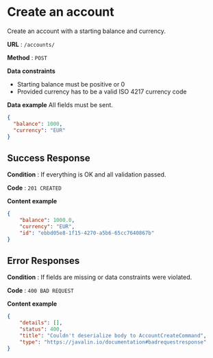 # Create an account

Create an account with a starting balance and currency.

**URL** : `/accounts/`

**Method** : `POST`

**Data constraints**

* Starting balance must be positive or 0
* Provided currency has to be a valid ISO 4217 currency code

**Data example** All fields must be sent.

```json
{
  "balance": 1000,
  "currency": "EUR"
}
```

## Success Response

**Condition** : If everything is OK and all validation passed.

**Code** : `201 CREATED`

**Content example**

```json
{
    "balance": 1000.0,
    "currency": "EUR",
    "id": "ebbd05e8-1f15-4270-a5b6-65cc7640867b"
}
```

## Error Responses

**Condition** : If fields are missing or data constraints were violated.

**Code** : `400 BAD REQUEST`

**Content example**

```json
{
    "details": [],
    "status": 400,
    "title": "Couldn't deserialize body to AccountCreateCommand",
    "type": "https://javalin.io/documentation#badrequestresponse"
}
```
